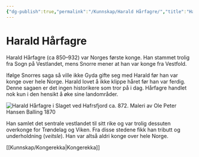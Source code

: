 ```yaml
---
{"dg-publish":true,"permalink":"/Kunnskap/Harald Hårfagre/","title":"Harald Hårfagre","tags":["historie"]}
---
```



# Harald Hårfagre
Harald Hårfagre (ca 850–932) var Norges første konge. Han stammet trolig fra Sogn på Vestlandet, mens Snorre mener at han var konge fra Vestfold. 

Ifølge Snorres saga så ville ikke Gyda gifte seg med Harald før han var konge over hele Norge. Harald lovet å ikke klippe håret før han var ferdig. Denne sagaen er det ingen historikere som tror på i dag. Hårfagre handlet nok kun i den hensikt å øke sine landområder.

![Harald Hårfagre i Slaget ved Hafrsfjord ca. 872. Maleri av Ole Peter Hansen Balling 1870](https://media.snl.no/media/18966/standard_111285.jpg)

Han samlet det sentrale vestlandet til sitt rike og var trolig dessuten overkonge for Trøndelag og Viken. Fra disse stedene fikk han tributt og underholdning (*veitsle*). Han var altså aldri konge over hele Norge. 

[[Kunnskap/Kongerekka\|Kongerekka]]
